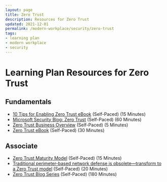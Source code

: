 ```yaml
---
layout: page
title: Zero Trust
description: Resources for Zero Trust
updated: 2021-12-01
permalink: /modern-workplace/security/zero-trust
tags:
- learning plan
- modern workplace
- security
---
```


# Learning Plan Resources for Zero Trust

## Fundamentals

* [10 Tips for Enabling Zero Trust eBook](https://discover.microsoft.com/10-tips-for-enabling-zero-trust-ebook/) (Self-Paced) (15 Minutes)
* [Microsoft Security Blog: Zero Trust](https://www.microsoft.com/security/blog/zero-trust/) (Self-Paced) (60 Minutes)
* [Zero Trust Business Overview](https://www.microsoft.com/en-us/security/business/zero-trust) (Self-Paced) (5 Minutes)
* [Zero Trust eBook](https://query.prod.cms.rt.microsoft.com/cms/api/am/binary/RE3YnRL) (Self-Paced) (30 Minutes)

## Associate

* [Zero Trust Maturity Model](https://aka.ms/Zero-Trust-Vision) (Self-Paced) (15 Minutes)
* [Traditional perimeter-based network defense is obsolete—transform to a Zero Trust model](https://www.microsoft.com/security/blog/?p=89995) (Self-Paced) (20 Minutes)
* [Zero Trust Blog Series](https://www.microsoft.com/security/blog/2018/12/17/zero-trust-part-1-identity-and-access-management/) (Self-Paced) (180 Minutes)
